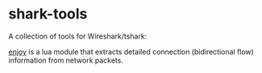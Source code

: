 # shark-tools
A collection of tools for Wireshark/tshark:

[enjoy](lua/enjoy/README.md) is a lua module that extracts detailed connection (bidirectional flow) information from network packets.


